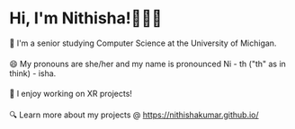 # Hi, I'm Nithisha!👋👩🏾

🏫 I'm a senior studying Computer Science at the University of Michigan. <br>
#### 
😄 My pronouns are she/her and my name is pronounced Ni - th ("th" as in think) - isha. <br>
#### 
🥽 I enjoy working on XR projects! <br>
#### 
🔍 Learn more about my projects @ https://nithishakumar.github.io/ <br>


